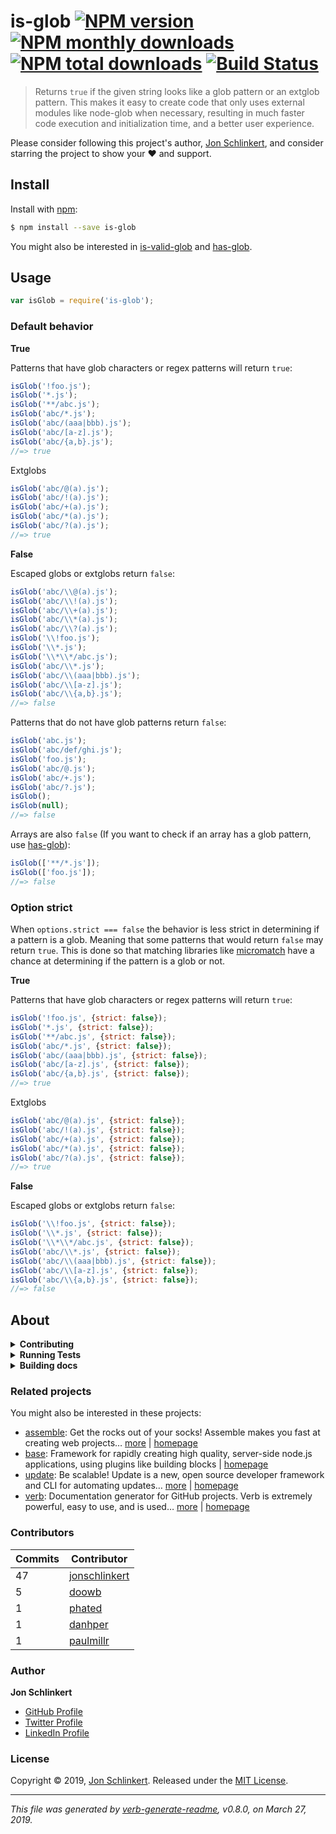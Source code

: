 # is-glob [![NPM version](https://img.shields.io/npm/v/is-glob.svg?style=flat)](https://www.npmjs.com/package/is-glob) [![NPM monthly downloads](https://img.shields.io/npm/dm/is-glob.svg?style=flat)](https://npmjs.org/package/is-glob) [![NPM total downloads](https://img.shields.io/npm/dt/is-glob.svg?style=flat)](https://npmjs.org/package/is-glob) [![Build Status](https://img.shields.io/github/workflow/status/micromatch/is-glob/dev)](https://github.com/micromatch/is-glob/actions)

> Returns `true` if the given string looks like a glob pattern or an extglob pattern. This makes it
> easy to create code that only uses external modules like node-glob when necessary, resulting in much
> faster code execution and initialization time, and a better user experience.

Please consider following this project's author, [Jon Schlinkert](https://github.com/jonschlinkert),
and consider starring the project to show your :heart: and support.

## Install

Install with [npm](https://www.npmjs.com/):

```sh
$ npm install --save is-glob
```

You might also be interested in [is-valid-glob](https://github.com/jonschlinkert/is-valid-glob)
and [has-glob](https://github.com/jonschlinkert/has-glob).

## Usage

```js
var isGlob = require('is-glob');
```

### Default behavior

**True**

Patterns that have glob characters or regex patterns will return `true`:

```js
isGlob('!foo.js');
isGlob('*.js');
isGlob('**/abc.js');
isGlob('abc/*.js');
isGlob('abc/(aaa|bbb).js');
isGlob('abc/[a-z].js');
isGlob('abc/{a,b}.js');
//=> true
```

Extglobs

```js
isGlob('abc/@(a).js');
isGlob('abc/!(a).js');
isGlob('abc/+(a).js');
isGlob('abc/*(a).js');
isGlob('abc/?(a).js');
//=> true
```

**False**

Escaped globs or extglobs return `false`:

```js
isGlob('abc/\\@(a).js');
isGlob('abc/\\!(a).js');
isGlob('abc/\\+(a).js');
isGlob('abc/\\*(a).js');
isGlob('abc/\\?(a).js');
isGlob('\\!foo.js');
isGlob('\\*.js');
isGlob('\\*\\*/abc.js');
isGlob('abc/\\*.js');
isGlob('abc/\\(aaa|bbb).js');
isGlob('abc/\\[a-z].js');
isGlob('abc/\\{a,b}.js');
//=> false
```

Patterns that do not have glob patterns return `false`:

```js
isGlob('abc.js');
isGlob('abc/def/ghi.js');
isGlob('foo.js');
isGlob('abc/@.js');
isGlob('abc/+.js');
isGlob('abc/?.js');
isGlob();
isGlob(null);
//=> false
```

Arrays are also `false` (If you want to check if an array has a glob pattern,
use [has-glob](https://github.com/jonschlinkert/has-glob)):

```js
isGlob(['**/*.js']);
isGlob(['foo.js']);
//=> false
```

### Option strict

When `options.strict === false` the behavior is less strict in determining if a pattern is a glob.
Meaning that
some patterns that would return `false` may return `true`. This is done so that matching libraries
like [micromatch](https://github.com/micromatch/micromatch) have a chance at determining if the
pattern is a glob or not.

**True**

Patterns that have glob characters or regex patterns will return `true`:

```js
isGlob('!foo.js', {strict: false});
isGlob('*.js', {strict: false});
isGlob('**/abc.js', {strict: false});
isGlob('abc/*.js', {strict: false});
isGlob('abc/(aaa|bbb).js', {strict: false});
isGlob('abc/[a-z].js', {strict: false});
isGlob('abc/{a,b}.js', {strict: false});
//=> true
```

Extglobs

```js
isGlob('abc/@(a).js', {strict: false});
isGlob('abc/!(a).js', {strict: false});
isGlob('abc/+(a).js', {strict: false});
isGlob('abc/*(a).js', {strict: false});
isGlob('abc/?(a).js', {strict: false});
//=> true
```

**False**

Escaped globs or extglobs return `false`:

```js
isGlob('\\!foo.js', {strict: false});
isGlob('\\*.js', {strict: false});
isGlob('\\*\\*/abc.js', {strict: false});
isGlob('abc/\\*.js', {strict: false});
isGlob('abc/\\(aaa|bbb).js', {strict: false});
isGlob('abc/\\[a-z].js', {strict: false});
isGlob('abc/\\{a,b}.js', {strict: false});
//=> false
```

## About

<details>
<summary><strong>Contributing</strong></summary>

Pull requests and stars are always welcome. For bugs and feature
requests, [please create an issue](../../issues/new).

</details>

<details>
<summary><strong>Running Tests</strong></summary>

Running and reviewing unit tests is a great way to get familiarized with a library and its API. You
can install dependencies and run tests with the following command:

```sh
$ npm install && npm test
```

</details>

<details>
<summary><strong>Building docs</strong></summary>

_(This project's readme.md is generated by [verb](https://github.com/verbose/verb-generate-readme),
please don't edit the readme directly. Any changes to the readme must be made in
the [.verb.md](.verb.md) readme template.)_

To generate the readme, run the following command:

```sh
$ npm install -g verbose/verb#dev verb-generate-readme && verb
```

</details>

### Related projects

You might also be interested in these projects:

* [assemble](https://www.npmjs.com/package/assemble): Get the rocks out of your socks! Assemble
  makes you fast at creating web
  projects… [more](https://github.com/assemble/assemble) | [homepage](https://github.com/assemble/assemble "Get the rocks out of your socks! Assemble makes you fast at creating web projects. Assemble is used by thousands of projects for rapid prototyping, creating themes, scaffolds, boilerplates, e-books, UI components, API documentation, blogs, building websit")
* [base](https://www.npmjs.com/package/base): Framework for rapidly creating high quality,
  server-side node.js applications, using plugins like building
  blocks | [homepage](https://github.com/node-base/base "Framework for rapidly creating high quality, server-side node.js applications, using plugins like building blocks")
* [update](https://www.npmjs.com/package/update): Be scalable! Update is a new, open source
  developer framework and CLI for automating
  updates… [more](https://github.com/update/update) | [homepage](https://github.com/update/update "Be scalable! Update is a new, open source developer framework and CLI for automating updates of any kind in code projects.")
* [verb](https://www.npmjs.com/package/verb): Documentation generator for GitHub projects. Verb is
  extremely powerful, easy to use, and is
  used… [more](https://github.com/verbose/verb) | [homepage](https://github.com/verbose/verb "Documentation generator for GitHub projects. Verb is extremely powerful, easy to use, and is used on hundreds of projects of all sizes to generate everything from API docs to readmes.")

### Contributors

| **Commits** | **Contributor**                                   |  
|-------------|---------------------------------------------------|  
| 47          | [jonschlinkert](https://github.com/jonschlinkert) |  
| 5           | [doowb](https://github.com/doowb)                 |  
| 1           | [phated](https://github.com/phated)               |  
| 1           | [danhper](https://github.com/danhper)             |  
| 1           | [paulmillr](https://github.com/paulmillr)         |  

### Author

**Jon Schlinkert**

* [GitHub Profile](https://github.com/jonschlinkert)
* [Twitter Profile](https://twitter.com/jonschlinkert)
* [LinkedIn Profile](https://linkedin.com/in/jonschlinkert)

### License

Copyright © 2019, [Jon Schlinkert](https://github.com/jonschlinkert).
Released under the [MIT License](LICENSE).

***

_This file was generated by [verb-generate-readme](https://github.com/verbose/verb-generate-readme),
v0.8.0, on March 27, 2019._
